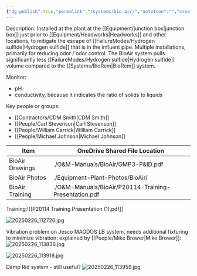 ```yaml
---
{"dg-publish":true,"permalink":"/systems/bio-air/","noteIcon":"","created":"2025-07-07T14:23:47.848-05:00"}
---
```


Description: 
	Installed at the plant at the [[Equipment/junction box\|junction box]] just prior to [[Equipment/Headworks\|Headworks]] and other locations, to mitigate the escape of [[FailureModes/Hydrogen sulfide\|Hydrogen sulfide]] that is in the influent pipe. 
	Multiple installations, primarily for reducing odor / odor control.
	The BioAir system pulls significantly less [[FailureModes/Hydrogen sulfide\|Hydrogen sulfide]] volume compared to the [[Systems/BioRem\|BioRem]] system.

Monitor:
- pH
- conductivity, because it indicates the ratio of solids to liquids

Key people or groups:
- [[Contractors/CDM Smith\|CDM Smith]]
- [[People/Carl Stevenson\|Carl Stevenson]]
- [[People/William Carrick\|William Carrick]]
- [[People/Michael Johnson\|Michael Johnson]]



| Item            | OneDrive Shared File Location                         |
| --------------- | ----------------------------------------------------- |
| BioAir Drawings | ./O&M-Manuals/BioAir/GMP3-P&ID.pdf                    |
| BioAir Photos   | ./Equipment-Plant-Photos/BioAir/                      |
| BioAir Training | ./O&M-Manuals/BioAir/P20114-Training-Presentation.pdf |


Training:![[P20114 Training Presentation (1).pdf]]

![20250226_112726.jpg](/img/user/20250226_112726.jpg)

Vibration problem on Jesco MAGDOS LB system, needs additional fixturing to minimize vibration: explained by [[People/Mike Brower\|Mike Brower]]: ![20250226_113836.jpg](/img/user/20250226_113836.jpg)

![20250226_113918.jpg](/img/user/20250226_113918.jpg)

Damp Rid system - still useful? ![20250226_113959.jpg](/img/user/20250226_113959.jpg)

